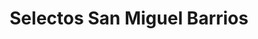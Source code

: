 ---
title: "Selectos San Miguel Barrios"
url: /san-miguel/selectos-san-miguel-barrios/
shop: supermercado
---